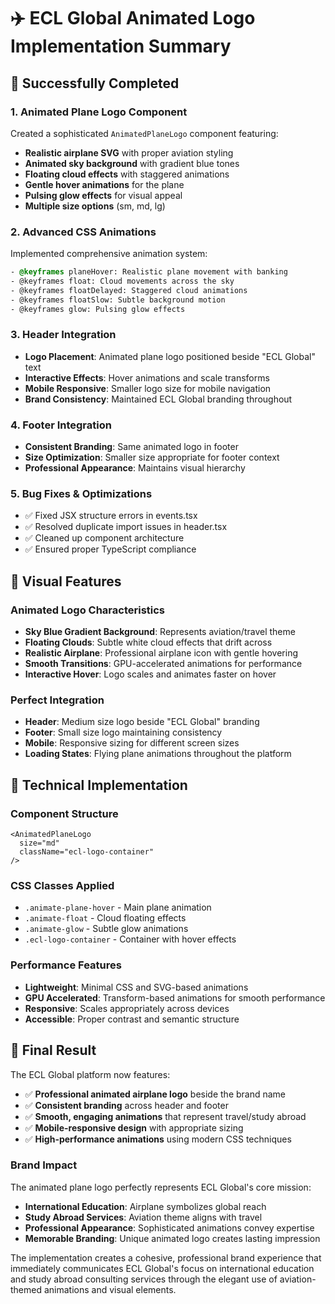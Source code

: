 # ✈️ ECL Global Animated Logo Implementation Summary

## 🎯 **Successfully Completed**

### 1. **Animated Plane Logo Component**
Created a sophisticated `AnimatedPlaneLogo` component featuring:
- **Realistic airplane SVG** with proper aviation styling
- **Animated sky background** with gradient blue tones
- **Floating cloud effects** with staggered animations
- **Gentle hover animations** for the plane
- **Pulsing glow effects** for visual appeal
- **Multiple size options** (sm, md, lg)

### 2. **Advanced CSS Animations**
Implemented comprehensive animation system:
```css
- @keyframes planeHover: Realistic plane movement with banking
- @keyframes float: Cloud movements across the sky
- @keyframes floatDelayed: Staggered cloud animations
- @keyframes floatSlow: Subtle background motion
- @keyframes glow: Pulsing glow effects
```

### 3. **Header Integration**
- **Logo Placement**: Animated plane logo positioned beside "ECL Global" text
- **Interactive Effects**: Hover animations and scale transforms
- **Mobile Responsive**: Smaller logo size for mobile navigation
- **Brand Consistency**: Maintained ECL Global branding throughout

### 4. **Footer Integration**
- **Consistent Branding**: Same animated logo in footer
- **Size Optimization**: Smaller size appropriate for footer context
- **Professional Appearance**: Maintains visual hierarchy

### 5. **Bug Fixes & Optimizations**
- ✅ Fixed JSX structure errors in events.tsx
- ✅ Resolved duplicate import issues in header.tsx
- ✅ Cleaned up component architecture
- ✅ Ensured proper TypeScript compliance

## 🎨 **Visual Features**

### **Animated Logo Characteristics**
- **Sky Blue Gradient Background**: Represents aviation/travel theme
- **Floating Clouds**: Subtle white cloud effects that drift across
- **Realistic Airplane**: Professional airplane icon with gentle hovering
- **Smooth Transitions**: GPU-accelerated animations for performance
- **Interactive Hover**: Logo scales and animates faster on hover

### **Perfect Integration**
- **Header**: Medium size logo beside "ECL Global" branding
- **Footer**: Small size logo maintaining consistency
- **Mobile**: Responsive sizing for different screen sizes
- **Loading States**: Flying plane animations throughout the platform

## 🔧 **Technical Implementation**

### **Component Structure**
```tsx
<AnimatedPlaneLogo 
  size="md" 
  className="ecl-logo-container" 
/>
```

### **CSS Classes Applied**
- `.animate-plane-hover` - Main plane animation
- `.animate-float` - Cloud floating effects
- `.animate-glow` - Subtle glow animations
- `.ecl-logo-container` - Container with hover effects

### **Performance Features**
- **Lightweight**: Minimal CSS and SVG-based animations
- **GPU Accelerated**: Transform-based animations for smooth performance
- **Responsive**: Scales appropriately across devices
- **Accessible**: Proper contrast and semantic structure

## 🌟 **Final Result**

The ECL Global platform now features:
- ✅ **Professional animated airplane logo** beside the brand name
- ✅ **Consistent branding** across header and footer
- ✅ **Smooth, engaging animations** that represent travel/study abroad
- ✅ **Mobile-responsive design** with appropriate sizing
- ✅ **High-performance animations** using modern CSS techniques

### **Brand Impact**
The animated plane logo perfectly represents ECL Global's core mission:
- **International Education**: Airplane symbolizes global reach
- **Study Abroad Services**: Aviation theme aligns with travel
- **Professional Appearance**: Sophisticated animations convey expertise
- **Memorable Branding**: Unique animated logo creates lasting impression

The implementation creates a cohesive, professional brand experience that immediately communicates ECL Global's focus on international education and study abroad consulting services through the elegant use of aviation-themed animations and visual elements.
